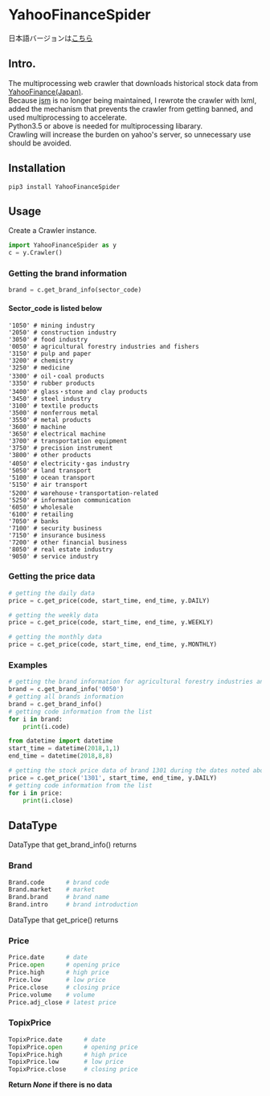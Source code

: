 # YahooFinanceSpider
日本語バージョンは[こちら](https://github.com/S-W-K/YahooFinanceSpider/blob/master/README_JPN.md)  
## Intro.
The multiprocessing web crawler	that downloads historical stock data from [YahooFinance(Japan)](https://stocks.finance.yahoo.co.jp/).  
Because [jsm](https://pypi.org/project/jsm/) is no longer being maintained, 
I rewrote the crawler with lxml, added the mechanism that prevents the crawler from getting banned, 
and used multiprocessing to accelerate.  
Python3.5 or above is needed for multiprocessing libarary.  
Crawling will increase the burden on yahoo's server, so unnecessary use should be avoided.

## Installation
```
pip3 install YahooFinanceSpider
```

## Usage
Create a Crawler instance.
```python
import YahooFinanceSpider as y
c = y.Crawler()
```

### Getting the brand information
```python
brand = c.get_brand_info(sector_code)
```

#### Sector_code is listed below
```
'1050' # mining industry
'2050' # construction industry
'3050' # food industry
'0050' # agricultural forestry industries and fishers
'3150' # pulp and paper
'3200' # chemistry
'3250' # medicine
'3300' # oil・coal products
'3350' # rubber products
'3400' # glass・stone and clay products
'3450' # steel industry
'3100' # textile products
'3500' # nonferrous metal
'3550' # metal products
'3600' # machine
'3650' # electrical machine
'3700' # transportation equipment
'3750' # precision instrument
'3800' # other products
'4050' # electricity・gas industry
'5050' # land transport
'5100' # ocean transport
'5150' # air transport
'5200' # warehouse・transportation-related
'5250' # information communication
'6050' # wholesale
'6100' # retailing
'7050' # banks 
'7100' # security business
'7150' # insurance business
'7200' # other financial business 
'8050' # real estate industry
'9050' # service industry
```
### Getting the price data
```python
# getting the daily data
price = c.get_price(code, start_time, end_time, y.DAILY) 

# getting the weekly data
price = c.get_price(code, start_time, end_time, y.WEEKLY)

# getting the monthly data
price = c.get_price(code, start_time, end_time, y.MONTHLY)
```
### Examples
```python
# getting the brand information for agricultural forestry industries and fishers
brand = c.get_brand_info('0050')
# getting all brands information
brand = c.get_brand_info()
# getting code information from the list
for i in brand:
	print(i.code) 
```
```python
from datetime import datetime
start_time = datetime(2018,1,1)
end_time = datetime(2018,8,8)

# getting the stock price data of brand 1301 during the dates noted above
price = c.get_price('1301', start_time, end_time, y.DAILY)
# getting code information from the list
for i in price:
	print(i.close) 
```
## DataType
DataType that get_brand_info() returns
### Brand
```python
Brand.code      # brand code
Brand.market    # market
Brand.brand     # brand name
Brand.intro     # brand introduction
```

DataType that get_price() returns
### Price
```python
Price.date      # date
Price.open      # opening price
Price.high      # high price
Price.low       # low price
Price.close     # closing price
Price.volume    # volume
Price.adj_close # latest price
```
### TopixPrice
```python
TopixPrice.date      # date
TopixPrice.open      # opening price
TopixPrice.high      # high price
TopixPrice.low       # low price
TopixPrice.close     # closing price
```
**Return *None* if there is no data**
